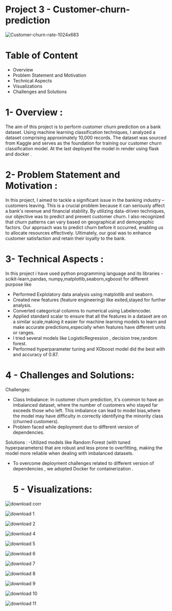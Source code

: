 # Project 3 - Customer-churn-prediction

![Customer-churn-rate-1024x683](https://github.com/Karanmanolaa/Customer-churn-prediction/assets/144649975/86508d72-08b4-4d3b-995d-1898f629d992)


# Table of Content
- Overview
- Problem Statement and Motivation
- Technical Aspects
- Visualizations
- Challenges and Solutions

# 1- Overview :
The aim of this project is to perform customer churn prediction on a bank dataset. Using machine learning classification techniques, I analyzed a dataset comprising approximately 10,000 records. The dataset was sourced from Kaggle and serves as the foundation for training our customer churn classification model. At the last deployed the model in render using flask and docker .

# 2- Problem Statement and Motivation :
In this project, I aimed to tackle a significant issue in the banking industry – customers leaving. This is a crucial problem because it can seriously affect a bank's revenue and financial stability. By utilizing data-driven techniques, our objective was to predict and prevent customer churn. I also recognized that churn patterns can vary based on geographical and demographic factors. Our approach was to predict churn before it occurred, enabling us to allocate resources effectively. Ultimately, our goal was to enhance customer satisfaction and retain their loyalty to the bank.


# 3- Technical Aspects :
In this project i have used python programming language and its libraries - scikit-learn,pandas, numpy,matplotlib,seaborn,xgboost for different purpose like
- Performed Explolatory data analysis using matplotlib and seaborn.
- Created new features (feature engineering) like exited,stayed for further analysis.
- Converted categorical columns to numerical using Labelencoder.
- Applied standard scalar to ensure that all the features in a dataset are on a similar scale,making it easier for machine learning models to learn and make accurate predictions,especially when features have different units or ranges.
- I tried several models like LogisticRegression , decision tree,random forest.
- Performed hyperparameter tuning and XGboost model did the best with and accuracy of 0.87.

# 4 - Challenges and Solutions:
Challenges:
- Class Imbalance: In customer churn prediction, it's common to have an imbalanced dataset, where the number of customers who stayed far exceeds those who left.
This imbalance can lead to model bias,where the model may have difficulty in correctly identifying the minority class (churned customers).
- Problem faced while deployment due to different version of dependencies.

Solutions :
-Utilized models like Random Forest (with tuned hyperparameters) that are robust and less prone to overfitting, making the model more reliable when dealing with imbalanced datasets.
- To overcome deployment challenges related to different version of dependencies , we adopted Docker for containerization .

  

  # 5 - Visualizations:


![download corr](https://github.com/Karanmanolaa/Customer-churn-prediction/assets/144649975/7d81b86f-b82d-4bf0-b1eb-cda87cae338a)

  ![download 1](https://github.com/Karanmanolaa/Customer-churn-prediction/assets/144649975/3473d1d8-7ee8-4ee5-a1dd-ea7cc575c740)

![download 2](https://github.com/Karanmanolaa/Customer-churn-prediction/assets/144649975/4042efc0-8a88-43d5-9a2e-93cf63fb44a7)


![download 4](https://github.com/Karanmanolaa/Customer-churn-prediction/assets/144649975/0da4bf98-5119-44bd-a383-38ac80f07ef8)


![download 5](https://github.com/Karanmanolaa/Customer-churn-prediction/assets/144649975/efe7a44e-9eab-4f99-a1b4-368ccdeeafea)


![download 6](https://github.com/Karanmanolaa/Customer-churn-prediction/assets/144649975/7a1a0da7-aaa9-4180-9534-a75ecdd5bbc5)


![download 7](https://github.com/Karanmanolaa/Customer-churn-prediction/assets/144649975/e70d41fd-01ab-436e-8f56-efdd8de9b6b5)


![download 8](https://github.com/Karanmanolaa/Customer-churn-prediction/assets/144649975/5a8c0219-346f-4cea-8ce5-98f944c4277a)


![download 9](https://github.com/Karanmanolaa/Customer-churn-prediction/assets/144649975/6df2114f-764b-410a-a129-73549053b746)


![download 10](https://github.com/Karanmanolaa/Customer-churn-prediction/assets/144649975/9203dd40-c0ab-46b0-b61a-d0fd3e48e6c3)


![download 11](https://github.com/Karanmanolaa/Customer-churn-prediction/assets/144649975/f838dd7d-31a0-4d67-b5fe-c841957e650d)











  
